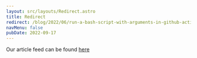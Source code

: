 ```yaml
---
layout: src/layouts/Redirect.astro
title: Redirect
redirect: /blog/2022/06/run-a-bash-script-with-arguments-in-github-actions/
navMenu: false
pubDate: 2022-09-17
---
```

<div>
Our article feed can be found <a href="/blog/2022/06/run-a-bash-script-with-arguments-in-github-actions/">here</a>
</div>
